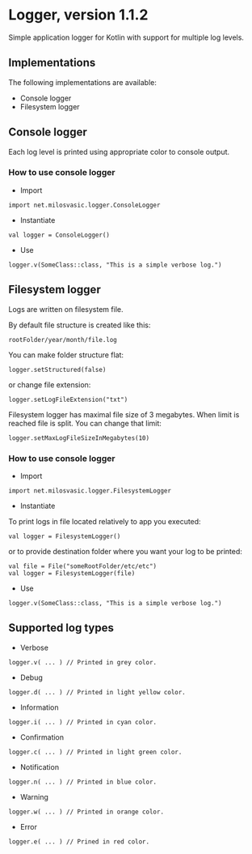 # Logger, version 1.1.2
Simple application logger for Kotlin with support for multiple log levels.

## Implementations
The following implementations are available:
- Console logger
- Filesystem logger

## Console logger 
Each log level is printed using appropriate color to console output.

### How to use console logger
- Import
```
import net.milosvasic.logger.ConsoleLogger
```
- Instantiate
```
val logger = ConsoleLogger()
```
- Use
```
logger.v(SomeClass::class, "This is a simple verbose log.")
```

## Filesystem logger
Logs are written on filesystem file.

By default file structure is created like this:
```
rootFolder/year/month/file.log
```
You can make folder structure flat:
```
logger.setStructured(false)
```
or change file extension:
```
logger.setLogFileExtension("txt")
```
Filesystem logger has maximal file size of 3 megabytes. When limit is reached file is split.
You can change that limit:
```
logger.setMaxLogFileSizeInMegabytes(10)
```

### How to use console logger
- Import
```
import net.milosvasic.logger.FilesystemLogger
```
- Instantiate

To print logs in file located relatively to app you executed: 
```
val logger = FilesystemLogger()
```
or to provide destination folder where you want your log to be printed: 
```
val file = File("someRootFolder/etc/etc")
val logger = FilesystemLogger(file)
```
- Use
```
logger.v(SomeClass::class, "This is a simple verbose log.")
```

## Supported log types
- Verbose
```
logger.v( ... ) // Printed in grey color.
```
- Debug
```
logger.d( ... ) // Printed in light yellow color.
```
- Information
```
logger.i( ... ) // Printed in cyan color.
```
- Confirmation
```
logger.c( ... ) // Printed in light green color.
```
- Notification
```
logger.n( ... ) // Printed in blue color.
```
- Warning
```
logger.w( ... ) // Printed in orange color.
```
- Error
```
logger.e( ... ) // Prined in red color.
```

